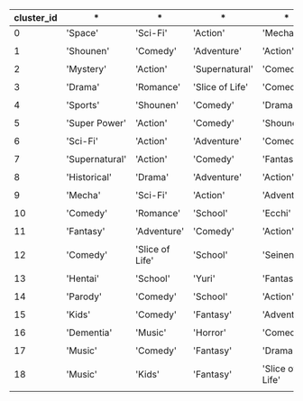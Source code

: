 cluster_id | * | * | * | * 
 --- | ---| ---| ---| ---
0 | 'Space' | 'Sci-Fi' | 'Action' | 'Mecha' | 'Military'
  | | | | 
1 | 'Shounen' | 'Comedy' | 'Adventure' | 'Action' | 'Fantasy'
  | | | | 
2 | 'Mystery' | 'Action' | 'Supernatural' | 'Comedy' | 'Adventure'
  | | | | 
3 | 'Drama' | 'Romance' | 'Slice of Life' | 'Comedy' | 'School'
  | | | | 
4 | 'Sports' | 'Shounen' | 'Comedy' | 'Drama' | 'Action'
  | | | | 
5 | 'Super Power' | 'Action' | 'Comedy' | 'Shounen' | 'Sci-Fi'
  | | | | 
6 | 'Sci-Fi' | 'Action' | 'Adventure' | 'Comedy' | 'Drama'
  | | | | 
7 | 'Supernatural' | 'Action' | 'Comedy' | 'Fantasy' | 'Demons'
  | | | | 
8 | 'Historical' | 'Drama' | 'Adventure' | 'Action' | 'Fantasy'
  | | | | 
9 | 'Mecha' | 'Sci-Fi' | 'Action' | 'Adventure' | 'Shounen'
  | | | | 
10 | 'Comedy' | 'Romance' | 'School' | 'Ecchi' | 'Shoujo'
  | | | | 
11 | 'Fantasy' | 'Adventure' | 'Comedy' | 'Action' | 'Magic'
  | | | | 
12 | 'Comedy' | 'Slice of Life' | 'School' | 'Seinen' | 'Kids'
  | | | | 
13 | 'Hentai' | 'School' | 'Yuri' | 'Fantasy' | 'Comedy'
  | | | | 
14 | 'Parody' | 'Comedy' | 'School' | 'Action' | 'Fantasy'
  | | | | 
15 | 'Kids' | 'Comedy' | 'Fantasy' | 'Adventure' | 'Drama'
  | | | | 
16 | 'Dementia' | 'Music' | 'Horror' | 'Comedy' | 'Psychological'
  | | | | 
17 | 'Music' | 'Comedy' | 'Fantasy' | 'Drama' | 'Slice of Life'
  | | | | 
18 | 'Music' | 'Kids' | 'Fantasy' | 'Slice of Life' | 'Comedy'
  | | | | 

